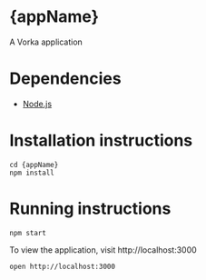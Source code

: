 # {appName}

A Vorka application

# Dependencies

- [Node.js](https://nodejs.org)

# Installation instructions

    cd {appName}
    npm install

# Running instructions

    npm start

To view the application, visit http://localhost:3000

    open http://localhost:3000

